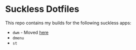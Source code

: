 # Suckless Dotfiles

This repo contains my builds for the following suckless apps:

* `dwm` - Moved [here](https://github.com/vishalbalaji/dwm) 
* `dmenu`
* `st`
